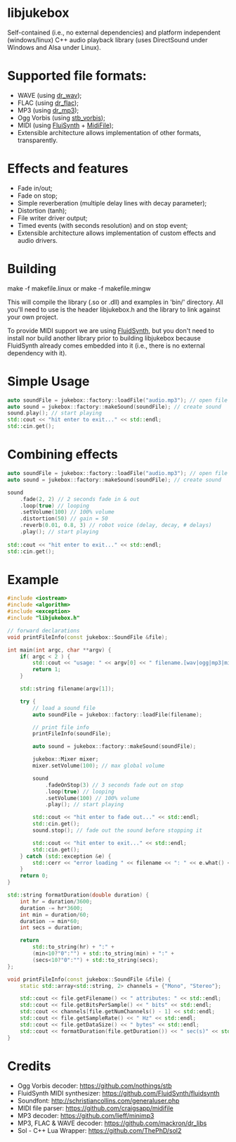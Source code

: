 # libjukebox
Self-contained (i.e., no external dependencies) and platform independent (windows/linux) C++ audio playback library (uses DirectSound under Windows and Alsa under Linux).

# Supported file formats:
- WAVE (using [dr_wav](https://github.com/mackron/dr_libs));
- FLAC (using [dr_flac](https://github.com/mackron/dr_libs));
- MP3 (using [dr_mp3](https://github.com/mackron/dr_libs));
- Ogg Vorbis (using [stb_vorbis](https://github.com/nothings/stb));
- MIDI (using [FluiSynth](https://github.com/FluidSynth/fluidsynth) + [MidiFile](https://github.com/craigsapp/midifile));
- Extensible architecture allows implementation of other formats, transparently.

# Effects and features
- Fade in/out;
- Fade on stop;
- Simple reverberation (multiple delay lines with decay parameter);
- Distortion (tanh);
- File writer driver output;
- Timed events (with seconds resolution) and on stop event;
- Extensible architecture allows implementation of custom effects and audio drivers.

# Building
make -f makefile.linux
or
make -f makefile.mingw

This will compile the library (.so or .dll) and examples in 'bin/' directory. 
All you'll need to use is the header libjukebox.h and the library to link against your own project.

To provide MIDI support we are using [FluidSynth](https://github.com/FluidSynth/fluidsynth/wiki/BuildingWithCMake), but you don't need to install nor build another library prior to building libjukebox because FluidSynth already comes embedded into it (i.e., there is no external dependency with it).

# Simple Usage
```cpp
auto soundFile = jukebox::factory::loadFile("audio.mp3"); // open file
auto sound = jukebox::factory::makeSound(soundFile); // create sound
sound.play(); // start playing
std::cout << "hit enter to exit..." << std::endl;
std::cin.get();
```

# Combining effects
```cpp
auto soundFile = jukebox::factory::loadFile("audio.mp3"); // open file
auto sound = jukebox::factory::makeSound(soundFile); // create sound

sound
	.fade(2, 2) // 2 seconds fade in & out
	.loop(true) // looping
	.setVolume(100) // 100% volume
	.distortion(50) // gain = 50
	.reverb(0.01, 0.8, 3) // robot voice (delay, decay, # delays)
	.play(); // start playing
	
std::cout << "hit enter to exit..." << std::endl;
std::cin.get();
```

# Example
```cpp
#include <iostream>
#include <algorithm>
#include <exception>
#include "libjukebox.h"

// forward declarations
void printFileInfo(const jukebox::SoundFile &file);

int main(int argc, char **argv) {
	if( argc < 2 ) {
		std::cout << "usage: " << argv[0] << " filename.[wav|ogg|mp3|mid|flac]" << std::endl;
		return 1;
	}

	std::string filename(argv[1]);

	try {
		// load a sound file
		auto soundFile = jukebox::factory::loadFile(filename);

		// print file info
		printFileInfo(soundFile);

		auto sound = jukebox::factory::makeSound(soundFile);

		jukebox::Mixer mixer;
		mixer.setVolume(100); // max global volume

		sound
			.fadeOnStop(3) // 3 seconds fade out on stop
			.loop(true) // looping
			.setVolume(100) // 100% volume 
			.play(); // start playing

		std::cout << "hit enter to fade out..." << std::endl;
		std::cin.get();
		sound.stop(); // fade out the sound before stopping it

		std::cout << "hit enter to exit..." << std::endl;
		std::cin.get();
	} catch (std::exception &e) {
		std::cerr << "error loading " << filename << ": " << e.what() << std::endl;
	}
	return 0;
}

std::string formatDuration(double duration) {
	int hr = duration/3600;
	duration -= hr*3600;
	int min = duration/60;
	duration -= min*60;
	int secs = duration;

	return
		std::to_string(hr) + ":" +
		(min<10?"0":"") + std::to_string(min) + ":" +
		(secs<10?"0":"") + std::to_string(secs);
};

void printFileInfo(const jukebox::SoundFile &file) {
	static std::array<std::string, 2> channels = {"Mono", "Stereo"};

	std::cout << file.getFilename() << " attributes: " << std::endl;
	std::cout << file.getBitsPerSample() << " bits" << std::endl;
	std::cout << channels[file.getNumChannels() - 1] << std::endl;
	std::cout << file.getSampleRate() << " Hz" << std::endl;
	std::cout << file.getDataSize() << " bytes" << std::endl;
	std::cout << formatDuration(file.getDuration()) << " sec(s)" << std::endl << std::endl;
}
```

# Credits

- Ogg Vorbis decoder: https://github.com/nothings/stb
- FluidSynth MIDI synthesizer: https://github.com/FluidSynth/fluidsynth
- Soundfont: http://schristiancollins.com/generaluser.php
- MIDI file parser: https://github.com/craigsapp/midifile
- MP3 decoder: https://github.com/lieff/minimp3
- MP3, FLAC & WAVE decoder: https://github.com/mackron/dr_libs
- Sol - C++ Lua Wrapper: https://github.com/ThePhD/sol2
